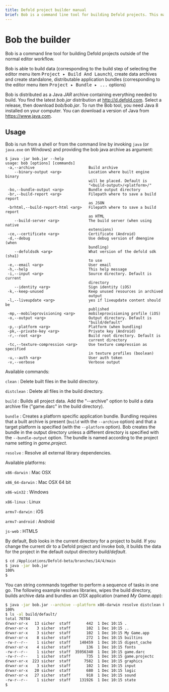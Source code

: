 ```yaml
---
title: Defold project builder manual
brief: Bob is a command line tool for building Defold projects. This manual explains how to use the tool.
---
```


# Bob the builder

Bob is a command line tool for building Defold projects outside of the normal editor workflow.

Bob is able to build data (corresponding to the build step of selecting the editor menu item <kbd>Project ▸ Build And Launch</kbd>), create data archives and create standalone, distributable application bundles (corresponding to the editor menu item <kbd>Project ▸ Bundle ▸ ...</kbd> options)

Bob is distributed as a Java _JAR_ archive containing everything needed to build. You find the latest *bob.jar* distribution at http://d.defold.com. Select a release, then download *bob/bob.jar*. To run the Bob tool, you need Java 8 installed on your computer. You can download a version of Java from https://www.java.com.

## Usage

Bob is run from a shell or from the command line by invoking `java` (or `java.exe` on Windows) and providing the bob java archive as argument:

```text
$ java -jar bob.jar --help
usage: bob [options] [commands]
 -a,--archive                        Build archive
    --binary-output <arg>            Location where built engine binary
                                     will be placed. Default is
                                     "<build-output>/<platform>/"
 -bo,--bundle-output <arg>           Bundle output directory
 -br,--build-report <arg>            Filepath where to save a build report
                                     as JSON
 -brhtml,--build-report-html <arg>   Filepath where to save a build report
                                     as HTML
    --build-server <arg>             The build server (when using native
                                     extensions)
 -ce,--certificate <arg>             Certificate (Android)
 -d,--debug                          Use debug version of dmengine (when
                                     bundling)
    --defoldsdk <arg>                What version of the defold sdk (sha1)
                                     to use
 -e,--email <arg>                    User email
 -h,--help                           This help message
 -i,--input <arg>                    Source directory. Default is current
                                     directory
    --identity <arg>                 Sign identity (iOS)
 -k,--keep-unused                    Keep unused resources in archived
                                     output
 -l,--liveupdate <arg>               yes if liveupdate content should be
                                     published
 -mp,--mobileprovisioning <arg>      mobileprovisioning profile (iOS)
 -o,--output <arg>                   Output directory. Default is
                                     "build/default"
 -p,--platform <arg>                 Platform (when bundling)
 -pk,--private-key <arg>             Private key (Android)
 -r,--root <arg>                     Build root directory. Default is
                                     current directory
 -tc,--texture-compression <arg>     Use texture compression as specified
                                     in texture profiles (boolean)
 -u,--auth <arg>                     User auth token
 -v,--verbose                        Verbose output
```

Available commands:

`clean`
: Delete built files in the build directory.

`distclean`
: Delete all files in the build directory.

`build`
: Builds all project data. Add the "--archive" option to build a data archive file ("game.darc" in the build directory).

`bundle`
: Creates a platform specific application bundle. Bundling requires that a built archive is present (`build` with the `--archive` option) and that a target platform is specified (with the `--platform` option). Bob creates the bundle in the output directory unless a different directory is specified with the `--bundle-output` option. The bundle is named according to the project name setting in *game.project*.

`resolve`
: Resolve all external library dependencies.

Available platforms:

`x86-darwin`
: Mac OSX

`x86_64-darwin`
: Mac OSX 64 bit

`x86-win32`
: Windows

`x86-linux`
: Linux

`armv7-darwin`
: iOS

`armv7-android`
: Android

`js-web`
: HTML5

By default, Bob looks in the current directory for a project to build. If you change the current dir to a Defold project and invoke bob, it builds the data for the project in the default output directory *build/default*.

```sh
$ cd /Applications/Defold-beta/branches/14/4/main
$ java -jar bob.jar
100%
$ 
```

You can string commands together to perform a sequence of tasks in one go. The following example resolves libraries, wipes the build directory, builds archive data and bundles an OSX application (named *My Game.app*):

```sh
$ java -jar bob.jar --archive --platform x86-darwin resolve distclean build bundle
100%
$ ls -al build/default/
total 70784
drwxr-xr-x   13 sicher  staff       442  1 Dec 10:15 .
drwxr-xr-x    3 sicher  staff       102  1 Dec 10:15 ..
drwxr-xr-x    3 sicher  staff       102  1 Dec 10:15 My Game.app
drwxr-xr-x    8 sicher  staff       272  1 Dec 10:15 builtins
-rw-r--r--    1 sicher  staff    140459  1 Dec 10:15 digest_cache
drwxr-xr-x    4 sicher  staff       136  1 Dec 10:15 fonts
-rw-r--r--    1 sicher  staff  35956340  1 Dec 10:15 game.darc
-rw-r--r--    1 sicher  staff       735  1 Dec 10:15 game.projectc
drwxr-xr-x  223 sicher  staff      7582  1 Dec 10:15 graphics
drwxr-xr-x    3 sicher  staff       102  1 Dec 10:15 input
drwxr-xr-x   20 sicher  staff       680  1 Dec 10:15 logic
drwxr-xr-x   27 sicher  staff       918  1 Dec 10:15 sound
-rw-r--r--    1 sicher  staff    131926  1 Dec 10:15 state
$
```

